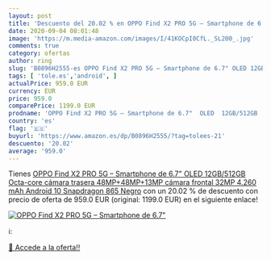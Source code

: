 ```yaml
---
layout: post
title: 'Descuento del 20.02 % en OPPO Find X2 PRO 5G – Smartphone de 6.7"'
date: 2020-09-04 08:01:48
image: 'https://m.media-amazon.com/images/I/41KOCpI0CfL._SL200_.jpg'
comments: true
category: ofertas
author: ring
slug: 'B0896H2555-es OPPO Find X2 PRO 5G – Smartphone de 6.7" OLED 12GB/512GB...'
tags: [ 'tole.es','android', ]
actualPrice: 959.0 EUR
currency: EUR
price: 959.0
comparePrice: 1199.0 EUR
prodname: 'OPPO Find X2 PRO 5G – Smartphone de 6.7"  OLED  12GB/512GB  Octa-core  cámara trasera 48MP+48MP+13MP  cámara frontal 32MP  4.260 mAh  Android 10  Snapdragon 865  Negro'
country: 'es'
flag: '🇪🇸'
buyurl: 'https://www.amazon.es/dp/B0896H2555/?tag=tolees-21'
descuento: '20.02'
average: '959.0'
---
```


Tienes [OPPO Find X2 PRO 5G – Smartphone de 6.7"  OLED  12GB/512GB  Octa-core  cámara trasera 48MP+48MP+13MP  cámara frontal 32MP  4.260 mAh  Android 10  Snapdragon 865  Negro](https://www.amazon.es/dp/B0896H2555/?tag=tolees-21) con un 20.02 % de descuento con precio de oferta de 959.0 EUR (original: 1199.0 EUR) en el siguiente enlace!

[![OPPO Find X2 PRO 5G – Smartphone de 6.7"](https://m.media-amazon.com/images/I/41KOCpI0CfL._SL200_.jpg)](https://www.amazon.es/dp/B0896H2555/?tag=tolees-21)

ℹ️:


[🛒 Accede a la oferta!!](https://www.amazon.es/dp/B0896H2555/?tag=tolees-21)

